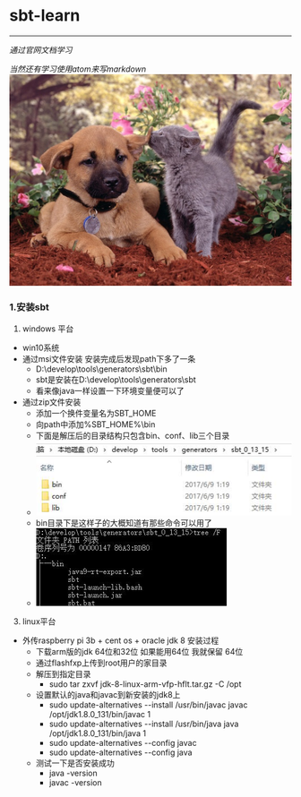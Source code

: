 # sbt-learn
---
*通过官网文档学习*

*当然还有学习使用atom来写markdown*
![HELLO](./images/apic4807.jpg)
### 1.安装sbt

1. windows 平台
  * win10系统
  * 通过msi文件安装 安装完成后发现path下多了一条
    * D:\develop\tools\generators\sbt\bin
    * sbt是安装在D:\develop\tools\generators\sbt
    * 看来像java一样设置一下环境变量便可以了
  * 通过zip文件安装
    * 添加一个换件变量名为SBT_HOME
    * 向path中添加%SBT_HOME%\bin
    * 下面是解压后的目录结构只包含bin、conf、lib三个目录
    * ![解压后的zip文件](./images/QQ截图20170609012157.jpg)
    * bin目录下是这样子的大概知道有那些命令可以用了
    * ![bin目录的样子](./images/QQ截图20170609013030.jpg)




3. linux平台
  * 外传raspberry pi 3b + cent os + oracle jdk 8 安装过程
    * 下载arm版的jdk 64位和32位 如果能用64位 我就保留 64位
    * 通过flashfxp上传到root用户的家目录
    * 解压到指定目录
      * sudo tar zxvf jdk-8-linux-arm-vfp-hflt.tar.gz -C /opt
    * 设置默认的java和javac到新安装的jdk8上
      * sudo update-alternatives --install /usr/bin/javac javac /opt/jdk1.8.0_131/bin/javac 1
      * sudo update-alternatives --install /usr/bin/java java /opt/jdk1.8.0_131/bin/java 1
      * sudo update-alternatives --config javac
      * sudo update-alternatives --config java
    * 测试一下是否安装成功
      * java -version
      * javac -version
